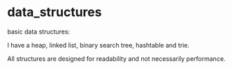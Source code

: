 # data_structures
basic data structures:

I have a heap, linked list, binary search tree, hashtable and trie.

All structures are designed for readability and not necessarily performance.
